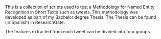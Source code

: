 This is a collection of scripts used to test a Methodology for Named Entity Recognition in Short Texts such as tweets. This methodology was developed as part of my Bachelor degree Thesis. The Thesis can be found (in Spanish) in ResearchGate.

The features extracted from each tweet can be divided into four groups.